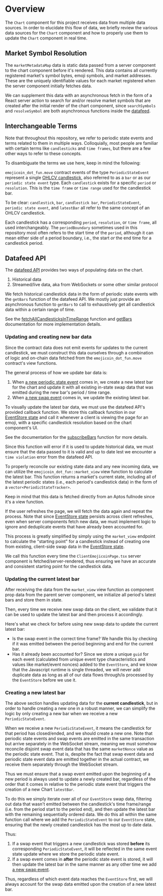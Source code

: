 <!---cspell:words OHLCV -->

<!---cspell:words fullnode -->

# Overview

The `Chart` component for this project receives data from multiple data
sources. In order to elucidate this flow of data, we briefly review the
various data sources for the `Chart` component and how to properly use them
to update the `Chart` component in real time.

## Market Symbol Resolution

The `marketMetadataMap` data is static data passed from a server component to
the chart component before it's rendered. This data contains all currently
registered market's symbol bytes, emoji symbols, and market addresses. These are
the uniquely identifiable values for each market registered when the server
component initially fetches data.

We can supplement this data with an asynchronous fetch in the form of a React
server action to search for and/or resolve market symbols that are created
after the initial render of the chart component, since `searchSymbols` and
`resolveSymbol` are both asynchronous functions inside the [datafeed].

## Interchangeable Terms

Note that throughout this repository, we refer to periodic state events and
terms related to them in multiple ways. Colloquially, most people are familiar
with certain terms like `candlesticks` and `time frames`, but there are a few
other ways to refer to these concepts.

To disambiguate the terms we use here, keep in mind the following:

`emojicoin_dot_fun.move` contract events of the type `PeriodicStateEvent`
represent a single [OHLCV candlestick], also referred to as a `bar` or
as our `periodic state event` type. Each `candlestick` exists for a specific
`period` or `resolution`. This is the `time frame` or `time range` used for the
candlestick bar.

To be clear: `candlestick`, `bar`, `candlestick bar`, `PeriodicStateEvent`,
`periodic state event`, and `latestBar` all refer to the same concept of an
OHLCV candlestick.

Each candlestick has a corresponding `period`, `resolution`, or `time frame`,
all used interchangeably. The `periodBoundary` sometimes used in this repository
most often refers to the start time of the `period`, although it can mean either
side of a period boundary, i.e., the start _or_ the end time for a candlestick
period.

## Datafeed API

The [datafeed API] provides two ways of populating data on the chart.

1. Historical data
1. Streamed/live data, aka from WebSockets or some other similar protocol

We fetch historical candlestick data in the form of periodic state events
with the `getBars` function of the datafeed API. We mostly just provide
an asynchronous function to `getBars` to call to exhaustively get all
candlestick data within a certain range of time.

See the [fetchAllCandlesticksInTimeRange] function and [getBars] documentation
for more implementation details.

### Updating and creating new bar data

Since the contract data does not emit events for updates to the current
candlestick, we must construct this data ourselves through a combination of
logic and on-chain data fetched from the `emojicoin_dot_fun.move` contract's
view functions.

The general process of how we update bar data is:

1. When [a new periodic state event] comes in, we create a new latest bar for
   the chart and update it with all existing in-state swap data that was emitted
   during the new bar's period / time range.
1. When [a new swap event] comes in, we update the existing latest bar.

To visually update the latest bar data, we must use the datafeed API's provided
callback function. We store this callback function in our [EventStore state] and
call it whenever a client is viewing the page for an emoji, with a specific
candlestick resolution based on the chart component's UI.

See the documentation for the [subscribeBars] function for more details.

Since this function will error if it is used to update historical data, we must
ensure that the data passed to it is valid and up to date lest we encounter a
`time violation` error from the datafeed API.

To properly reconcile our existing state data and any new incoming data, we can
utilize the `emojicoin_dot_fun::market_view` view function to calculate the
latest bar. This function returns a market's current state, including all of the
latest periodic states (i.e., each period's candlestick data) in the form of a
`vector<PeriodicStateTracker>`.

Keep in mind that this data is fetched directly from an Aptos fullnode since
it's a view function.

If the user refreshes the page, we will fetch the data again and repeat the
process. Note that since [EventStore state] persists across client
refreshes, even when server components fetch new data, we must implement logic
to ignore and deduplicate events that have already been accounted for.

This process is greatly simplified by simply using the `market_view` endpoint to
calculate the "starting point" for a candlestick instead of creating one
from existing, client-side swap data in the [EventStore state].

We call this function every time the `ClientEmojicoinPage.tsx` server component
is fetched/server-rendered, thus ensuring we have an accurate and consistent
starting point for the candlestick data.

### Updating the current latest bar

After receiving the data from the `market_view` view function as component prop
data from the parent server component, we initialize all period's latest bars
and store them in state.

Then, every time we receive new swap data on the client, we validate that
it can be used to update the latest bar and then process it accordingly.

Here's what we check for before using new swap data to update the current
latest bar:

- Is the swap event in the correct time frame? We handle this by checking if
  it was emitted between the period beginning and end for the current bar.
- Has it already been accounted for? Since we store a unique `guid` for each
  event (calculated from unique event type characteristics and values like
  market/event nonces) added to the `EventStore`, and we know that the
  Javascript runtime is single threaded, we will never add duplicate data as
  long as all of our data flows through/is processed by the `EventStore` before
  we use it.

### Creating a new latest bar

The above section handles updating data for the **current candlestick**, but in
order to handle creating a new one in a robust manner, we can simplify the logic
by only creating a new bar when we receive a new `PeriodicStateEvent`.

When we receive a new `PeriodicStateEvent`, it means the candlestick for that
period has closed/ended, and we should create a new one. Note that periodic
state events and swap events are emitted in the same transaction but arrive
separately in the WebSocket stream, meaning we must somehow reconcile disjoint
swap event data that has the same `marketNonce` value as the periodic state
event. That is, despite the fact that swap event data and periodic state event
data are emitted together in the actual contract, we receive them separately
through the WebSocket stream.

Thus we must ensure that a swap event emitted upon the beginning of a new period
is always used to update a newly created bar, regardless of the order that it
comes in relative to the periodic state event that triggers the creation of a
new Chart `latestBar`.

To do this we simply iterate over all of our `EventStore` swap data, filtering
out data that wasn't emitted between the candlestick's time frame/range (i.e.
from the period start to the period end), and then update the latest bar with
the remaining sequentially ordered data. We do this all within the same function
call where we add the `PeriodicStateEvent` to our `EventStore` state, ensuring
that the newly created candlestick has the most up to date data.

Thus:

1. If a swap event that triggers a new candlestick was stored **before** its
   corresponding `PeriodicStateEvent`, it will be reflected in the same event
   state update where we store the periodic state event.
1. If a swap event comes in **after** the periodic state event is stored, it
   will then update the latest bar in the same manner as any other time we add
   [a new swap event].

Thus, regardless of which event data reaches the `EventStore` first, we will
always account for the swap data emitted upon the creation of a new latest bar.

[a new periodic state event]: ./README.md#updating-the-current-latest-bar
[a new swap event]: ./README.md#creating-a-new-latest-bar
[datafeed]: ./README.md#datafeed-api
[datafeed api]: https://www.tradingview.com/charting-library-docs/latest/connecting_data/Datafeed-API/
[eventstore state]: ../../lib/store/event-store.ts
[fetchallcandlesticksintimerange]: ../../lib/queries/charting/candlesticks-in-time-range.ts
[getbars]: https://www.tradingview.com/charting-library-docs/latest/connecting_data/Datafeed-API/#getbars
[ohlcv candlestick]: https://en.wikipedia.org/wiki/Candlestick_chart
[subscribebars]: https://www.tradingview.com/charting-library-docs/latest/api/interfaces/Charting_Library.IDatafeedChartApi#subscribebars
